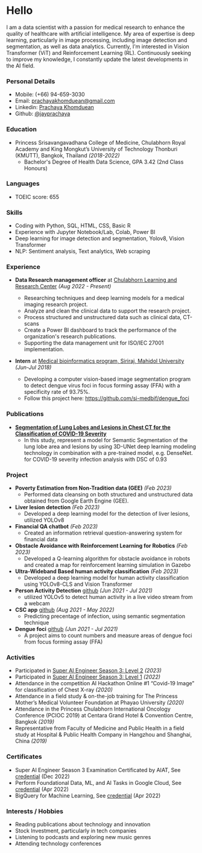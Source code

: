 # Hello
I am a data scientist with a passion for medical research to enhance the quality of healthcare with artificial intelligence. My area of expertise is deep learning, particularly in image processing, including image detection and segmentation, as well as data analytics. Currently, I'm interested in Vision Transformer (ViT) and Reinforcement Learning (RL). Continuously seeking to improve my knowledge, I constantly update the latest developments in the AI field.

### Personal Details
* Mobile: (+66) 94-659-3030
* Email: prachayakhomduean@gmail.com
* Linkedin: [Prachaya Khomduean](https://www.linkedin.com/in/prachaya-khomduean/)
* Github: [@jayprachaya](https://github.com/jayprachaya)

### Education
* Princess Srisavangavadhana College of Medicine, Chulabhorn Royal Academy and King Mongkut’s University of Technology Thonburi (KMUTT), Bangkok, Thailand *(2018-2022)*
  - Bachelor's Degree of Health Data Science, GPA 3.42 (2nd Class Honours)

### Languages
* TOEIC score: 655

### Skills
* Coding with Python, SQL, HTML, CSS, Basic R
* Experience with Jupyter Notebook/Lab, Colab, Power BI
* Deep learning for image detection and segmentation, Yolov8, Vision Transformer
* NLP: Sentiment analysis, Text analytics, Web scraping

### Experience
- **Data Research management officer** at [Chulabhorn Learning and Research Center](https://www.cra.ac.th/en/service/centre_of_learning_and_research) *(Aug 2022 - Present)*
  - Researching techniques and deep learning models for a medical imaging research project.
  - Analyze and clean the clinical data to support the research project.
  - Process structured and unstructured data such as clinical data, CT-scans
  - Create a Power BI dashboard to track the performance of the organization's research publications.
  - Supporting the data management unit for ISO/IEC 27001 implementation.

- **Intern** at [Medical bioinformatics program, Siriraj, Mahidol University](https://www.sidmb.org/) *(Jun-Jul 2018)*
  - Developing a computer vision-based image segmentation program to detect dengue virus foci in focus forming assay (FFA) with a specificity rate of 93.75%.
  - Follow this project here: https://github.com/si-medbif/dengue_foci

### Publications
- [**Segmentation of Lung Lobes and Lesions in Chest  CT for the Classification of COVID-19 Severity**](https://doi.org/10.21203/rs.3.rs-2466037/v1)
  - In this study, represent a model for Semantic Segmentation of the lung lobe area and lesions by using 3D-UNet deep learning modeling technology in combination with a pre-trained model, e.g. DenseNet. for COVID-19 severity infection analysis with DSC of 0.93

### Project
* **Poverty Estimation from Non-Tradition data (GEE)** *(Feb 2023)*
  - Performed data cleansing on both structured and unstructured data obtained from Google Earth Engine (GEE).
* **Liver lesion detection** *(Feb 2023)*
  - Developed a deep learning model for the detection of liver lesions, utilized YOLOv8
* **Financial QA chatbot** *(Feb 2023)*
  - Created an information retrieval question-answering system for financial data
* **Obstacle Avoidance with Reinforcement Learning for Robotics** *(Feb 2023)*
  - Developed a Q-learning algorithm for obstacle avoidance in robots and created a map for reinforcement learning simulation in Gazebo
* **Ultra-Wideband Based human activity classification** *(Feb 2023)*
  - Developed a deep learning model for human activity classification using YOLOv8-CLS and Vision Transformer
* **Person Activity Detection** [github](https://github.com/jayprachaya/ActivityDetect) *(Jun 2021 - Jul 2021)*
  - utilized YOLOv5 to detect human activity in a live video stream from a webcam
* **CSC app** [github](https://github.com/jayprachaya/csc-app) *(Aug 2021 - May 2022)*
  - Predicting precentage of infection, using semantic segmentation technique
* **Dengue foci** [github](https://github.com/jayprachaya/csc-app) *(Jun 2021 - Jul 2021)*
  - A project aims to count numbers and measure areas of dengue foci from focus forming assay (FFA)

### Activities
* Participated in [Super AI Engineer Season 3: Level 2](https://superai.aiat.or.th/) *(2023)*
* Participated in [Super AI Engineer Season 3: Level 1](https://superai.aiat.or.th/) *(2022)*
* Attendance in the competition AI Hackathon Online #1 “Covid-19 Image” for classification of Chest X-ray *(2020)*
* Attendance in a field study & on-the-job training for The Princess Mother’s Medical Volunteer Foundation at Phayao University *(2020)*
* Attendance in the Princess Chulabhorn International Oncology Conference (PCIOC 2019) at Centara Grand Hotel & Convention Centre, Bangkok *(2019)*
* Representative from Faculty of Medicine and Public Health in a field study at Hospital & Public Health Company in Hangzhou and Shanghai, China *(2019)*

### Certificates
* Super AI Engineer Season 3 Examination Certificated by AIAT, See [credential](https://assessment.aiat.or.th/certificate/be45c216-a3b3-4262-a379-fd3d23b60361) (Dec 2022)
* Perform Foundational Data, ML, and AI Tasks in Google Cloud, See [credential](https://www.cloudskillsboost.google/public_profiles/df984c13-3863-40b7-8dbd-9299a8f15f92/badges/1820118?utm_medium=social&utm_source=linkedin&utm_campaign=ql-social-share) (Apr 2022)
* BigQuery for Machine Learning, See [credential](https://www.cloudskillsboost.google/public_profiles/df984c13-3863-40b7-8dbd-9299a8f15f92/badges/1822070) (Apr 2022)

### Interests / Hobbies
* Reading publications about technology and innovation
* Stock Investment, particularly in tech companies
* Listening to podcasts and exploring new music genres
* Attending technology conferences